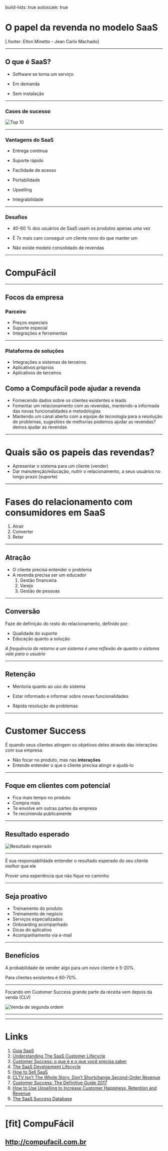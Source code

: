 build-lists: true
autoscale: true

# O papel da revenda no modelo SaaS

[.footer: Elton Minetto - Jean Carlo Machado]

---

## O que é SaaS?

- Software se torna um serviço

- Em demanda

- Sem instalação

---

### Cases de sucesso

![Top 10](saas_rank.png)

---

### Vantagens do SaaS

- Entrega contínua

- Suporte rápido

- Facilidade de acesso

- Portabilidade

- Upselling

- Integrabilidade

---

### Desafios

- 40-60 % dos usuários de SaaS usam os produtos apenas uma vez 

- É 7x mais caro conseguir um cliente novo do que manter um

- Não existe modelo consolidado de revendas

---

# CompuFácil

---

## Focos da empresa

### Parceiro

- Preços especiais
- Suporte especial
- Integrações e ferramentas 

---


### Plataforma de soluções

[](plataforma.png)
- Integrações a sistemas de terceiros
- Aplicativos próprios
- Aplicativos de terceiros


## Como a Compufácil pode ajudar a revenda

- Fornecendo dados sobre os clientes existentes e leads
- Fomentar um relacionamento com as revendas, mantendo-a informada das novas funcionalidades e metodologias
- Mantendo um canal aberto com a equipe de tecnologia para a resolução de problemas, sugestões de melhorias
podemos ajudar as revendas?
demos ajudar as revendas

---

# Quais são os papeis das revendas?

- Apresentar o sistema para um cliente (vender)
- Dar manutenção/educação, nutrir o relacionamento, a seus usuários no longo prazo (suporte)

---

# Fases do relacionamento com consumidores em SaaS

1. Atrair
2. Converter
3. Reter

---
 
## Atração

- O cliente precisa entender o problema
- A revenda precisa ser um educador
    1. Gestão financeira
    2. Varejo
    3. Gestão de pessoas

--- 

## Conversão

Faze de definição do resto do relacionamento, definido por:

- Qualidade do suporte
- Educação quanto a solução


*A frequência de retorno a um sistema é uma reflexão de quanto o
sistema vale para o usuário*

---

## Retenção

- Mentoria quanto ao uso do sistema

- Estar informado e informar sobre novas funcionalidades

- Rápida resolução de problemas

---

# Customer Success

É quando seus clientes atingem os objetivos deles através das
interações com sua empresa.


 - Não focar no produto, mas nas **interações**
 - Entende entender o que o cliente precisa atingir e ajudá-lo

---

## Foque em clientes com potencial

 - Fica mais tempo no produto
 - Compra mais
 - Te envolve em outras partes da empresa
 - Te recomenda publicamente

---

## Resultado esperado

![Resultado esperado](desired_outcome.png)

---

É sua responsabilidade entender o resultado esperado do seu cliente
*melhor* que ele

Prover uma experiência que não fique no caminho

---

## Seja proativo

 - Treinamento do produto
 - Treinamento de negócio
 - Serviços especializados
 - Onboarding acompanhado
 - Dicas do aplicativo
 - Acompanhamento via e-mail

---

## Benefícios

A probabilidade de vender algo para um novo cliente é 5-20%. 

Para clientes existentes é 60-70%.

---

Focando em Customer Success grande parte da receita vem depois da venda (CLV)

![Venda de segunda ordem](customer_success.png)


---

--- 


# Links

1. [Guia SaaS](http://info.endeavor.org.br/ebook-gratuito-guia-saas)
2. [Understanding The SaaS Customer Lifecycle](https://www.cobloom.com/blog/understanding-the-saas-customer-lifecycle)
3. [Customer Success: o que é e o que você precisa saber](http://resultadosdigitais.com.br/blog/customer-success/)
4. [The SaaS Development Lifecycle](https://www.infoq.com/articles/SaaS-Lifecycle)
5. [How to Sell SaaS](https://link.springer.com/chapter/10.1007/978-3-642-21544-5_2)
6. [CLTV Isn’t The Whole Story. Don’t Shortchange Second-Order Revenue](https://www.saastr.com/it's-not-just-cltv-it's-your-trgcltv-that-matters-total-all-in-revenue-generated-by-your-customer/)
7. [Customer Success: The Definitive Guide 2017](http://sixteenventures.com/customer-success-definition)
8. [How to Use Upselling to Increase Customer Happiness, Retention
   and Revenue](https://www.groovehq.com/support/upsells)
9. [The SaaS Success Database](https://techcrunch.com/2015/08/29/the-saas-success-database/)

---

# [fit] CompuFácil

## http://compufacil.com.br
